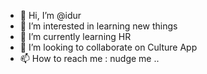 - 👋 Hi, I’m @idur
- 👀 I’m interested in learning new things
- 🌱 I’m currently learning HR
- 💞️ I’m looking to collaborate on Culture App
- 📫 How to reach me : nudge me ..

<!---
idur/idur is a ✨ special ✨ repository because its `README.md` (this file) appears on your GitHub profile.
You can click the Preview link to take a look at your changes.
--->
